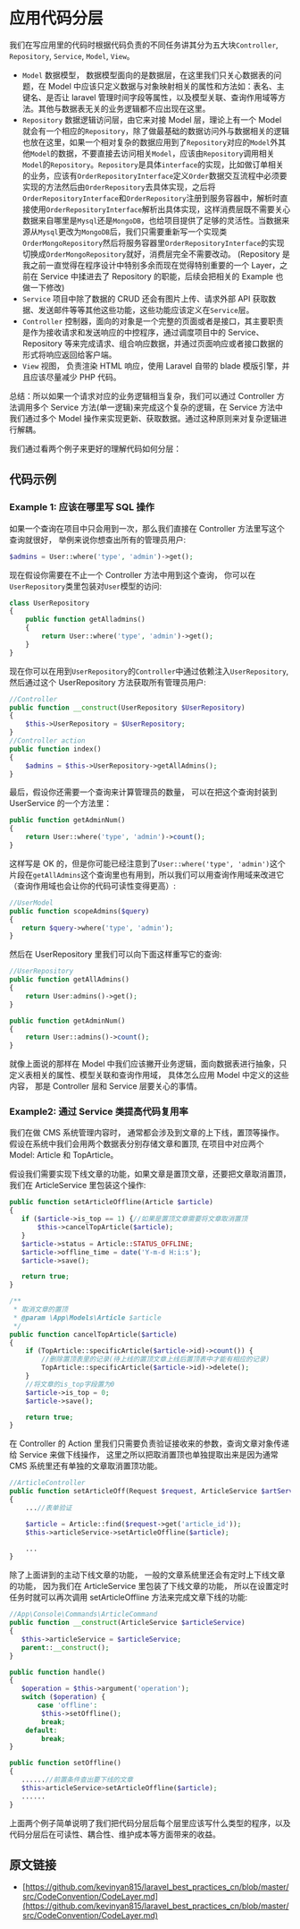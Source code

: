 # 应用代码分层

我们在写应用里的代码时根据代码负责的不同任务讲其分为五大块`Controller`, `Repository`, `Service`, `Model`, `View`。

- `Model` 数据模型， 数据模型面向的是数据层，在这里我们只关心数据表的问题，在 Model 中应该只定义数据与对象映射相关的属性和方法如：表名、主键名、是否让 laravel 管理时间字段等属性，以及模型关联、查询作用域等方法。其他与数据表无关的业务逻辑都不应出现在这里。
- `Repository` 数据逻辑访问层，由它来对接 Model 层，理论上有一个 Model 就会有一个相应的`Repository`，除了做最基础的数据访问外与数据相关的逻辑也放在这里，如果一个相对复杂的数据应用到了`Repository`对应的`Model`外其他`Model`的数据，不要直接去访问相关`Model`，应该由`Repository`调用相关`Model`的`Repository`。`Repository`是具体`interface`的实现，比如做订单相关的业务，应该有`OrderRepositoryInterface`定义`Order`数据交互流程中必须要实现的方法然后由`OrderRepository`去具体实现，之后将`OrderRepositoryInterface`和`OrderRepository`注册到服务容器中，解析时直接使用`OrderRepositoryInterface`解析出具体实现，这样消费层既不需要关心数据来自哪里是`Mysql`还是`MongoDB`，也给项目提供了足够的灵活性。当数据来源从`Mysql`更改为`MongoDB`后，我们只需要重新写一个实现类`OrderMongoRepository`然后将服务容器里`OrderRepositoryInterface`的实现切换成`OrderMongoRepository`就好，消费层完全不需要改动。
(Repository 是我之前一直觉得在程序设计中特别多余而现在觉得特别重要的一个 Layer，之前在 Service 中揉进去了 Repository 的职能，后续会把相关的 Example 也做一下修改)
- `Service` 项目中除了数据的 CRUD 还会有图片上传、请求外部 API 获取数据、发送邮件等等其他这些功能，这些功能应该定义在`Service`层。
- `Controller` 控制器，面向的对象是一个完整的页面或者是接口，其主要职责是作为接收请求和发送响应的中控程序，通过调度项目中的 Service、 Repository 等来完成请求、组合响应数据，并通过页面响应或者接口数据的形式将响应返回给客户端。
- `View` 视图， 负责渲染 HTML 响应，使用 Laravel 自带的 blade 模版引擎，并且应该尽量减少 PHP 代码。

总结：所以如果一个请求对应的业务逻辑相当复杂，我们可以通过 Controller 方法调用多个 Service 方法(单一逻辑)来完成这个复杂的逻辑，在 Service 方法中我们通过多个 Model 操作来实现更新、获取数据。通过这种原则来对复杂逻辑进行解耦。

我们通过看两个例子来更好的理解代码如何分层：

## 代码示例

### Example 1: 应该在哪里写 SQL 操作

如果一个查询在项目中只会用到一次，那么我们直接在 Controller 方法里写这个查询就很好， 举例来说你想查出所有的管理员用户:

``` php
$admins = User::where('type', 'admin')->get();
```

现在假设你需要在不止一个 Controller 方法中用到这个查询， 你可以在`UserRepository`类里包装对`User`模型的访问:

``` php
class UserRepository
{
    public function getAlladmins()
    {
        return User::where('type', 'admin')->get();
    }
}
```

现在你可以在用到`UserRepository`的`Controller`中通过依赖注入`UserRepository`, 然后通过这个 UserRepository 方法获取所有管理员用户:

``` php
//Controller
public function __construct(UserRepository $UserRepository)
{
    $this->UserRepository = $UserRepository;
}
//Controller action
public function index()
{
    $admins = $this->UserRepository->getAllAdmins();
}
```

最后，假设你还需要一个查询来计算管理员的数量， 可以在把这个查询封装到 UserService 的一个方法里：

``` php
public function getAdminNum()
{
    return User::where('type', 'admin')->count();
}
```

这样写是 OK 的，但是你可能已经注意到了`User::where('type', 'admin')`这个片段在`getAllAdmins`这个查询里也有用到，所以我们可以用查询作用域来改进它（查询作用域也会让你的代码可读性变得更高）:

``` php
//UserModel
public function scopeAdmins($query)
{
   return $query->where('type', 'admin');
}
```

然后在 UserRepository 里我们可以向下面这样重写它的查询:

``` php
//UserRepository
public function getAllAdmins()
{
    return User:admins()->get();
}

public function getAdminNum()
{
    return User::admins()->count();
}
```

就像上面说的那样在 Model 中我们应该撇开业务逻辑，面向数据表进行抽象，只定义表相关的属性、模型关联和查询作用域， 具体怎么应用 Model 中定义的这些内容， 那是 Controller 层和 Service 层要关心的事情。

### Example2: 通过 Service 类提高代码复用率

我们在做 CMS 系统管理内容时， 通常都会涉及到文章的上下线，置顶等操作。假设在系统中我们会用两个数据表分别存储文章和置顶, 在项目中对应两个 Model: Article 和 TopArticle。

假设我们需要实现下线文章的功能，如果文章是置顶文章，还要把文章取消置顶，我们在 ArticleService 里包装这个操作:

``` php
public function setArticleOffline(Article $article)
{
   if ($article->is_top == 1) {//如果是置顶文章需要将文章取消置顶
       $this->cancelTopArticle($article);
   }
   $article->status = Article::STATUS_OFFLINE;
   $article->offline_time = date('Y-m-d H:i:s');
   $article->save();

   return true;
}

/**
 * 取消文章的置顶
 * @param \App\Models\Article $article
 */
public function cancelTopArticle($article)
{
    if (TopArticle::specificArticle($article->id)->count()) {
        //删除置顶表里的记录(待上线的置顶文章上线后置顶表中才能有相应的记录)
        TopArticle::specificArticle($article->id)->delete();
    }
    //将文章的is_top字段置为0
    $article->is_top = 0;
    $article->save();

    return true;
}
```

在 Controller 的 Action 里我们只需要负责验证接收来的参数，查询文章对象传递给 Service 来做下线操作， 这里之所以把取消置顶也单独提取出来是因为通常 CMS 系统里还有单独的文章取消置顶功能。

``` php
//ArticleController
public function setArticleOff(Request $request, ArticleService $artService)
{
    ...//表单验证

    $article = Article::find($request->get('article_id'));
    $this->articleService->setArticleOffline($article);

    ...
}
```

除了上面讲到的主动下线文章的功能， 一般的文章系统里还会有定时上下线文章的功能， 因为我们在 ArticleService 里包装了下线文章的功能， 所以在设置定时任务时就可以再次调用 setArticleOffline 方法来完成文章下线的功能:

``` php
//App\Console\Commands\ArticleCommand
public function __construct(ArticleService $articleService)
{
   $this->articleService = $articleService;
   parent::__construct();
}

public function handle()
{
   $operation = $this->argument('operation');
   switch ($operation) {
       case 'offline':
        $this->setOffline();
        break;
    default:
        break;
}

public function setOffline()
{
   ......//前置条件查出要下线的文章
   $this>articleService>setArticleOffline($article);
   ......
}
```

上面两个例子简单说明了我们把代码分层后每个层里应该写什么类型的程序，以及代码分层后在可读性、耦合性、维护成本等方面带来的收益。

## 原文链接

* [https://github.com/kevinyan815/laravel_best_practices_cn/blob/master/src/CodeConvention/CodeLayer.md](https://github.com/kevinyan815/laravel_best_practices_cn/blob/master/src/CodeConvention/CodeLayer.md)
